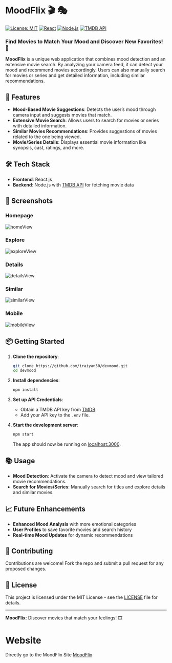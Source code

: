# MoodFlix 🎬 🎭

[![License: MIT](https://img.shields.io/badge/License-MIT-yellow.svg)](LICENSE)
[![React](https://img.shields.io/badge/Frontend-React-blue.svg)](https://react.dev/)
[![Node.js](https://img.shields.io/badge/Backend-Node.js-green.svg)](https://nodejs.org/)
[![TMDB API](https://img.shields.io/badge/API-TMDB-orange.svg)](https://www.themoviedb.org/documentation/api)

### Find Movies to Match Your Mood and Discover New Favorites! 🎥

**MoodFlix** is a unique web application that combines mood detection and an extensive movie search. By analyzing your camera feed, it can detect your mood and recommend movies accordingly. Users can also manually search for movies or series and get detailed information, including similar recommendations.

## 🚀 Features

- **Mood-Based Movie Suggestions**: Detects the user’s mood through camera input and suggests movies that match.
- **Extensive Movie Search**: Allows users to search for movies or series with detailed information.
- **Similar Movies Recommendations**: Provides suggestions of movies related to the one being viewed.
- **Movie/Series Details**: Displays essential movie information like synopsis, cast, ratings, and more.

## 🛠️ Tech Stack

- **Frontend**: React.js
- **Backend**: Node.js with [TMDB API](https://www.themoviedb.org/documentation/api) for fetching movie data

## 📸 Screenshots
### Homepage
![homeView](https://github.com/user-attachments/assets/e1c37541-df27-4d22-a858-d7962c973aa4)
### Explore
![exploreView](https://github.com/user-attachments/assets/cbb95700-ac2c-4970-993d-2df5dde54728)
### Details
![detailsView](https://github.com/user-attachments/assets/1d94ab63-88e3-46ef-af47-ac2a11577572)
### Similar
![similarView](https://github.com/user-attachments/assets/e027f3ee-a028-4512-8e78-68d738931210)
### Mobile
![mobileView](https://github.com/user-attachments/assets/088927ed-36b1-491f-996a-73d0df005f00)


## 📦 Getting Started

1. **Clone the repository**:
   ```bash
   git clone https://github.com/iraiyan50/devmood.git
   cd devmood
   ```

2. **Install dependencies**:
   ```bash
   npm install
   ```

3. **Set up API Credentials**:
   - Obtain a TMDB API key from [TMDB](https://www.themoviedb.org/documentation/api).
   - Add your API key to the `.env` file.

4. **Start the development server**:
   ```bash
   npm start
   ```

   The app should now be running on [localhost:3000](http://localhost:3000).

## 📚 Usage

- **Mood Detection**: Activate the camera to detect mood and view tailored movie recommendations.
- **Search for Movies/Series**: Manually search for titles and explore details and similar movies.

## 📈 Future Enhancements

- **Enhanced Mood Analysis** with more emotional categories
- **User Profiles** to save favorite movies and search history
- **Real-time Mood Updates** for dynamic recommendations

## 🤝 Contributing

Contributions are welcome! Fork the repo and submit a pull request for any proposed changes.

## 📝 License

This project is licensed under the MIT License - see the [LICENSE](LICENSE) file for details.

---

**MoodFlix**: Discover movies that match your feelings! 🎞️

# Website

Directly go to the MoodFlix Site [MoodFlix](https://iraiyan50.github.io/devmood)
